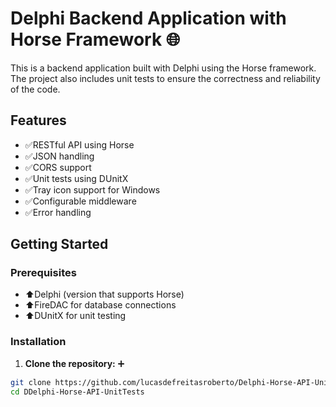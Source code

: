 # Delphi Backend Application with Horse Framework :globe_with_meridians:

This is a backend application built with Delphi using the Horse framework. The project also includes unit tests to ensure the correctness and reliability of the code.

## Features

- :white_check_mark:RESTful API using Horse 
- :white_check_mark:JSON handling
- :white_check_mark:CORS support
- :white_check_mark:Unit tests using DUnitX
- :white_check_mark:Tray icon support for Windows
- :white_check_mark:Configurable middleware
- :white_check_mark:Error handling

## Getting Started

### Prerequisites

- :arrow_up:Delphi (version that supports Horse)
- :arrow_up:FireDAC for database connections
- :arrow_up:DUnitX for unit testing

### Installation

1. **Clone the repository:** :heavy_plus_sign:

```sh
git clone https://github.com/lucasdefreitasroberto/Delphi-Horse-API-UnitTests
cd DDelphi-Horse-API-UnitTests
